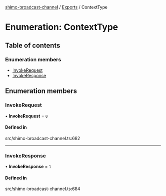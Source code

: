[shimo-broadcast-channel](../README.md) / [Exports](../modules.md) / ContextType

# Enumeration: ContextType

## Table of contents

### Enumeration members

- [InvokeRequest](ContextType.md#invokerequest)
- [InvokeResponse](ContextType.md#invokeresponse)

## Enumeration members

### InvokeRequest

• **InvokeRequest** = `0`

#### Defined in

src/shimo-broadcast-channel.ts:682

___

### InvokeResponse

• **InvokeResponse** = `1`

#### Defined in

src/shimo-broadcast-channel.ts:684
